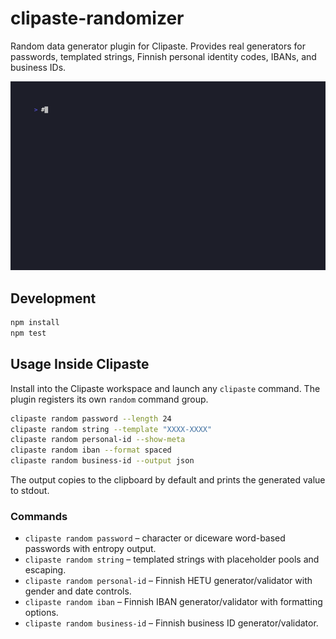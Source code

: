 # clipaste-randomizer

Random data generator plugin for Clipaste. Provides real generators for passwords,
templated strings, Finnish personal identity codes, IBANs, and business IDs.

![clipaste randomizer](clipaste-randomizer.gif)

## Development

```bash
npm install
npm test
```

## Usage Inside Clipaste

Install into the Clipaste workspace and launch any `clipaste` command. The plugin registers
its own `random` command group.

```bash
clipaste random password --length 24
clipaste random string --template "XXXX-XXXX"
clipaste random personal-id --show-meta
clipaste random iban --format spaced
clipaste random business-id --output json
```

The output copies to the clipboard by default and prints the generated value to stdout.

### Commands

- `clipaste random password` – character or diceware word-based passwords with entropy output.
- `clipaste random string` – templated strings with placeholder pools and escaping.
- `clipaste random personal-id` – Finnish HETU generator/validator with gender and date controls.
- `clipaste random iban` – Finnish IBAN generator/validator with formatting options.
- `clipaste random business-id` – Finnish business ID generator/validator.
